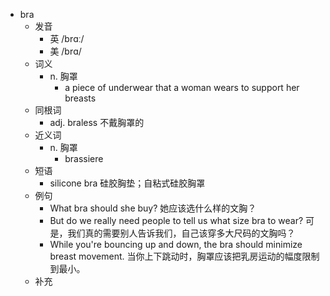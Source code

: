 - bra
  - 发音
    - 英 /brɑː/
    - 美 /brɑ/
  - 词义
    - n. 胸罩
      - a piece of underwear that a woman wears to support her breasts
  - 同根词
    - adj. braless 不戴胸罩的
  - 近义词
    - n. 胸罩
      - brassiere
  - 短语
    - silicone bra 硅胶胸垫；自粘式硅胶胸罩
  - 例句
    - What bra should she buy? 她应该选什么样的文胸？
    - But do we really need people to tell us what size bra to wear? 可是，我们真的需要别人告诉我们，自己该穿多大尺码的文胸吗？
    - While you're bouncing up and down, the bra should minimize breast movement. 当你上下跳动时，胸罩应该把乳房运动的幅度限制到最小。
  - 补充